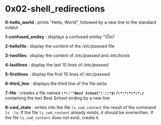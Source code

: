 # 0x02-shell_redirections

**0-hello_world** : prints “Hello, World”, followed by a new line to the standard output

**1-confused_smiley** : displays a confused smiley "(Ôo)'

**2-hellofile** : display the content of the _/etc/passwd_ file

**3-twofiles** : display the content of _/etc/passwd_ and _/etc/hosts_

**4-lastlines** : display the last 10 lines of _/etc/passwd_

**5-firstlines** : display the first 10 lines of /etc/passwd

**6-third_line** : displays the third line of the file _iacta_

**7-file** : creates a file named ***`\*\\'"Best School"\'\\*$\?\*\*\*\*\*:)`*** containing the text Best School ending by a new line

**8-cwd_state** :  writes into the file `ls_cwd_content` the result of the command `ls -la`. If the file `ls_cwd_content` already exists, it should be overwritten. If the file `ls_cwd_content` does not exist, create it.

